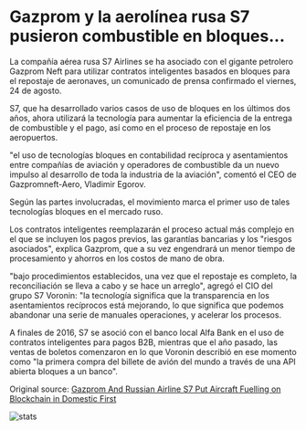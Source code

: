# Gazprom y la aerolínea rusa S7 pusieron combustible en bloques...

La compañía aérea rusa S7 Airlines se ha asociado con el gigante petrolero Gazprom Neft para utilizar contratos inteligentes basados en bloques para el repostaje de aeronaves, un comunicado de prensa confirmado el viernes, 24 de agosto.

S7, que ha desarrollado varios casos de uso de bloques en los últimos dos años, ahora utilizará la tecnología para aumentar la eficiencia de la entrega de combustible y el pago, así como en el proceso de repostaje en los aeropuertos.

"el uso de tecnologías bloques en contabilidad recíproca y asentamientos entre compañías de aviación y operadores de combustible da un nuevo impulso al desarrollo de toda la industria de la aviación", comentó el CEO de Gazpromneft-Aero, Vladimir Egorov.

Según las partes involucradas, el movimiento marca el primer uso de tales tecnologías bloques en el mercado ruso.

Los contratos inteligentes reemplazarán el proceso actual más complejo en el que se incluyen los pagos previos, las garantías bancarias y los "riesgos asociados", explica Gazprom, que a su vez engendrará un menor tiempo de procesamiento y ahorros en los costos de mano de obra.

"bajo procedimientos establecidos, una vez que el repostaje es completo, la reconciliación se lleva a cabo y se hace un arreglo", agregó el CIO del grupo S7 Voronin: "la tecnología significa que la transparencia en los asentamientos recíprocos está mejorando, lo que significa que podemos abandonar una serie de manuales operaciones, y acelerar los procesos.

A finales de 2016, S7 se asoció con el banco local Alfa Bank en el uso de contratos inteligentes para pagos B2B, mientras que el año pasado, las ventas de boletos comenzaron en lo que Voronin describió en ese momento como "la primera compra del billete de avión del mundo a través de una API abierta bloques a un banco".

Original source: [Gazprom And Russian Airline S7 Put Aircraft Fuelling on Blockchain in Domestic First](https://cointelegraph.com/news/gazprom-and-russian-airline-s7-put-aircraft-fuelling-on-blockchain-in-domestic-first)

![stats](https://c.statcounter.com/11760860/0/a89fa40b/1/ "stats")